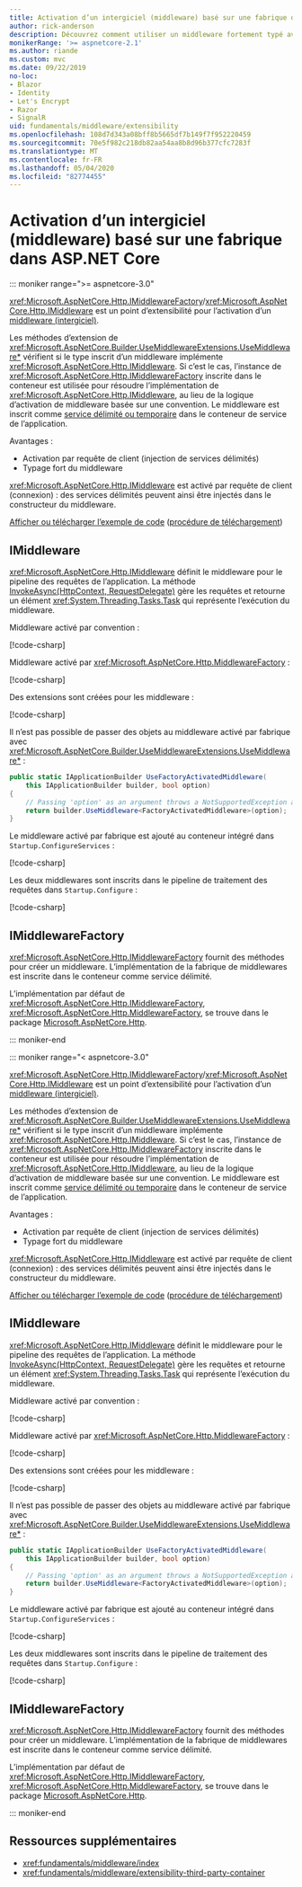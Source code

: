 ```yaml
---
title: Activation d’un intergiciel (middleware) basé sur une fabrique dans ASP.NET Core
author: rick-anderson
description: Découvrez comment utiliser un middleware fortement typé avec une implémentation de l’activation basée sur une fabrique dans ASP.NET Core.
monikerRange: '>= aspnetcore-2.1'
ms.author: riande
ms.custom: mvc
ms.date: 09/22/2019
no-loc:
- Blazor
- Identity
- Let's Encrypt
- Razor
- SignalR
uid: fundamentals/middleware/extensibility
ms.openlocfilehash: 108d7d343a08bff8b5665df7b149f7f952220459
ms.sourcegitcommit: 70e5f982c218db82aa54aa8b8d96b377cfc7283f
ms.translationtype: MT
ms.contentlocale: fr-FR
ms.lasthandoff: 05/04/2020
ms.locfileid: "82774455"
---
```

# <a name="factory-based-middleware-activation-in-aspnet-core"></a>Activation d’un intergiciel (middleware) basé sur une fabrique dans ASP.NET Core

::: moniker range=">= aspnetcore-3.0"

<xref:Microsoft.AspNetCore.Http.IMiddlewareFactory>/<xref:Microsoft.AspNetCore.Http.IMiddleware> est un point d’extensibilité pour l’activation d’un [middleware (intergiciel)](xref:fundamentals/middleware/index).

Les méthodes d’extension de <xref:Microsoft.AspNetCore.Builder.UseMiddlewareExtensions.UseMiddleware*> vérifient si le type inscrit d’un middleware implémente <xref:Microsoft.AspNetCore.Http.IMiddleware>. Si c’est le cas, l’instance de <xref:Microsoft.AspNetCore.Http.IMiddlewareFactory> inscrite dans le conteneur est utilisée pour résoudre l’implémentation de <xref:Microsoft.AspNetCore.Http.IMiddleware>, au lieu de la logique d’activation de middleware basée sur une convention. Le middleware est inscrit comme [service délimité ou temporaire](xref:fundamentals/dependency-injection#service-lifetimes) dans le conteneur de service de l’application.

Avantages :

* Activation par requête de client (injection de services délimités)
* Typage fort du middleware

<xref:Microsoft.AspNetCore.Http.IMiddleware> est activé par requête de client (connexion) : des services délimités peuvent ainsi être injectés dans le constructeur du middleware.

[Afficher ou télécharger l’exemple de code](https://github.com/dotnet/AspNetCore.Docs/tree/master/aspnetcore/fundamentals/middleware/extensibility/samples) ([procédure de téléchargement](xref:index#how-to-download-a-sample))

## <a name="imiddleware"></a>IMiddleware

<xref:Microsoft.AspNetCore.Http.IMiddleware> définit le middleware pour le pipeline des requêtes de l’application. La méthode [InvokeAsync(HttpContext, RequestDelegate)](xref:Microsoft.AspNetCore.Http.IMiddleware.InvokeAsync*) gère les requêtes et retourne un élément <xref:System.Threading.Tasks.Task> qui représente l’exécution du middleware.

Middleware activé par convention :

[!code-csharp[](extensibility/samples/3.x/MiddlewareExtensibilitySample/Middleware/ConventionalMiddleware.cs?name=snippet1)]

Middleware activé par <xref:Microsoft.AspNetCore.Http.MiddlewareFactory> :

[!code-csharp[](extensibility/samples/3.x/MiddlewareExtensibilitySample/Middleware/FactoryActivatedMiddleware.cs?name=snippet1)]

Des extensions sont créées pour les middleware :

[!code-csharp[](extensibility/samples/3.x/MiddlewareExtensibilitySample/Middleware/MiddlewareExtensions.cs?name=snippet1)]

Il n’est pas possible de passer des objets au middleware activé par fabrique avec <xref:Microsoft.AspNetCore.Builder.UseMiddlewareExtensions.UseMiddleware*> :

```csharp
public static IApplicationBuilder UseFactoryActivatedMiddleware(
    this IApplicationBuilder builder, bool option)
{
    // Passing 'option' as an argument throws a NotSupportedException at runtime.
    return builder.UseMiddleware<FactoryActivatedMiddleware>(option);
}
```

Le middleware activé par fabrique est ajouté au conteneur intégré dans `Startup.ConfigureServices` :

[!code-csharp[](extensibility/samples/3.x/MiddlewareExtensibilitySample/Startup.cs?name=snippet1&highlight=6)]

Les deux middlewares sont inscrits dans le pipeline de traitement des requêtes dans `Startup.Configure` :

[!code-csharp[](extensibility/samples/3.x/MiddlewareExtensibilitySample/Startup.cs?name=snippet2&highlight=12-13)]

## <a name="imiddlewarefactory"></a>IMiddlewareFactory

<xref:Microsoft.AspNetCore.Http.IMiddlewareFactory> fournit des méthodes pour créer un middleware. L’implémentation de la fabrique de middlewares est inscrite dans le conteneur comme service délimité.

L’implémentation par défaut de <xref:Microsoft.AspNetCore.Http.IMiddlewareFactory>, <xref:Microsoft.AspNetCore.Http.MiddlewareFactory>, se trouve dans le package [Microsoft.AspNetCore.Http](https://www.nuget.org/packages/Microsoft.AspNetCore.Http/).

::: moniker-end

::: moniker range="< aspnetcore-3.0"

<xref:Microsoft.AspNetCore.Http.IMiddlewareFactory>/<xref:Microsoft.AspNetCore.Http.IMiddleware> est un point d’extensibilité pour l’activation d’un [middleware (intergiciel)](xref:fundamentals/middleware/index).

Les méthodes d’extension de <xref:Microsoft.AspNetCore.Builder.UseMiddlewareExtensions.UseMiddleware*> vérifient si le type inscrit d’un middleware implémente <xref:Microsoft.AspNetCore.Http.IMiddleware>. Si c’est le cas, l’instance de <xref:Microsoft.AspNetCore.Http.IMiddlewareFactory> inscrite dans le conteneur est utilisée pour résoudre l’implémentation de <xref:Microsoft.AspNetCore.Http.IMiddleware>, au lieu de la logique d’activation de middleware basée sur une convention. Le middleware est inscrit comme [service délimité ou temporaire](xref:fundamentals/dependency-injection#service-lifetimes) dans le conteneur de service de l’application.

Avantages :

* Activation par requête de client (injection de services délimités)
* Typage fort du middleware

<xref:Microsoft.AspNetCore.Http.IMiddleware> est activé par requête de client (connexion) : des services délimités peuvent ainsi être injectés dans le constructeur du middleware.

[Afficher ou télécharger l’exemple de code](https://github.com/dotnet/AspNetCore.Docs/tree/master/aspnetcore/fundamentals/middleware/extensibility/samples) ([procédure de téléchargement](xref:index#how-to-download-a-sample))

## <a name="imiddleware"></a>IMiddleware

<xref:Microsoft.AspNetCore.Http.IMiddleware> définit le middleware pour le pipeline des requêtes de l’application. La méthode [InvokeAsync(HttpContext, RequestDelegate)](xref:Microsoft.AspNetCore.Http.IMiddleware.InvokeAsync*) gère les requêtes et retourne un élément <xref:System.Threading.Tasks.Task> qui représente l’exécution du middleware.

Middleware activé par convention :

[!code-csharp[](extensibility/samples/2.x/MiddlewareExtensibilitySample/Middleware/ConventionalMiddleware.cs?name=snippet1)]

Middleware activé par <xref:Microsoft.AspNetCore.Http.MiddlewareFactory> :

[!code-csharp[](extensibility/samples/2.x/MiddlewareExtensibilitySample/Middleware/FactoryActivatedMiddleware.cs?name=snippet1)]

Des extensions sont créées pour les middleware :

[!code-csharp[](extensibility/samples/2.x/MiddlewareExtensibilitySample/Middleware/MiddlewareExtensions.cs?name=snippet1)]

Il n’est pas possible de passer des objets au middleware activé par fabrique avec <xref:Microsoft.AspNetCore.Builder.UseMiddlewareExtensions.UseMiddleware*> :

```csharp
public static IApplicationBuilder UseFactoryActivatedMiddleware(
    this IApplicationBuilder builder, bool option)
{
    // Passing 'option' as an argument throws a NotSupportedException at runtime.
    return builder.UseMiddleware<FactoryActivatedMiddleware>(option);
}
```

Le middleware activé par fabrique est ajouté au conteneur intégré dans `Startup.ConfigureServices` :

[!code-csharp[](extensibility/samples/2.x/MiddlewareExtensibilitySample/Startup.cs?name=snippet1&highlight=6)]

Les deux middlewares sont inscrits dans le pipeline de traitement des requêtes dans `Startup.Configure` :

[!code-csharp[](extensibility/samples/2.x/MiddlewareExtensibilitySample/Startup.cs?name=snippet2&highlight=13-14)]

## <a name="imiddlewarefactory"></a>IMiddlewareFactory

<xref:Microsoft.AspNetCore.Http.IMiddlewareFactory> fournit des méthodes pour créer un middleware. L’implémentation de la fabrique de middlewares est inscrite dans le conteneur comme service délimité.

L’implémentation par défaut de <xref:Microsoft.AspNetCore.Http.IMiddlewareFactory>, <xref:Microsoft.AspNetCore.Http.MiddlewareFactory>, se trouve dans le package [Microsoft.AspNetCore.Http](https://www.nuget.org/packages/Microsoft.AspNetCore.Http/).

::: moniker-end

## <a name="additional-resources"></a>Ressources supplémentaires

* <xref:fundamentals/middleware/index>
* <xref:fundamentals/middleware/extensibility-third-party-container>
